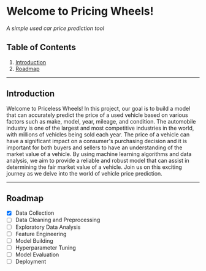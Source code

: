 # Welcome to Pricing Wheels! 
*A simple used car price prediction tool*

## Table of Contents
1. [Introduction](#introduction)
2. [Roadmap](#roadmap)

---

## Introduction
Welcome to Priceless Wheels! In this project, our goal is to build a model that can accurately predict the price of a used vehicle based on various factors such as make, model, year, mileage, and condition. The automobile industry is one of the largest and most competitive industries in the world, with millions of vehicles being sold each year. The price of a vehicle can have a significant impact on a consumer's purchasing decision and it is important for both buyers and sellers to have an understanding of the market value of a vehicle. By using machine learning algorithms and data analysis, we aim to provide a reliable and robust model that can assist in determining the fair market value of a vehicle. Join us on this exciting journey as we delve into the world of vehicle price prediction.

---

## Roadmap
- [x] Data Collection
- [ ] Data Cleaning and Preprocessing
- [ ] Exploratory Data Analysis
- [ ] Feature Engineering
- [ ] Model Building
- [ ] Hyperparameter Tuning
- [ ] Model Evaluation
- [ ] Deployment